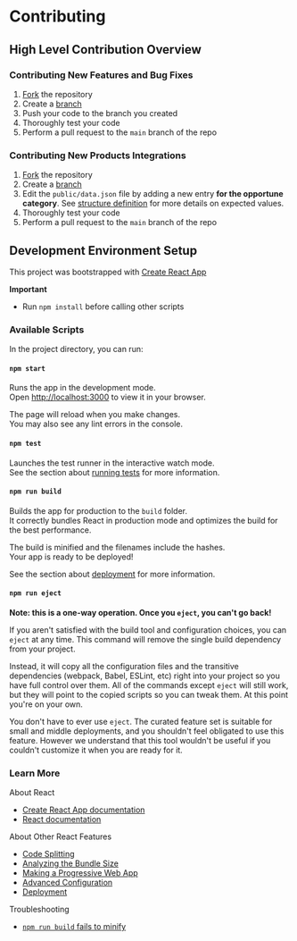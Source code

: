# Contributing
## High Level Contribution Overview
### Contributing New Features and Bug Fixes
1. [Fork](https://guides.github.com/activities/forking/) the repository
2. Create a [branch](https://docs.github.com/en/get-started/exploring-projects-on-github/contributing-to-a-project#creating-a-branch-to-work-on)
3. Push your code to the branch you created
4. Thoroughly test your code
5. Perform a pull request to the `main` branch of the repo

### Contributing New Products Integrations
1. [Fork](https://guides.github.com/activities/forking/) the repository
2. Create a [branch](https://docs.github.com/en/get-started/exploring-projects-on-github/contributing-to-a-project#creating-a-branch-to-work-on)
3. Edit the `public/data.json` file by adding a new entry **for the opportune category**. See [structure definition](./README.md#fields-description) for more details on expected values.
4. Thoroughly test your code
5. Perform a pull request to the `main` branch of the repo


## Development Environment Setup

This project was bootstrapped with [Create React App](https://github.com/facebook/create-react-app)

**Important**
* Run `npm install` before calling other scripts

### Available Scripts

In the project directory, you can run:

#### `npm start`

Runs the app in the development mode.\
Open [http://localhost:3000](http://localhost:3000) to view it in your browser.

The page will reload when you make changes.\
You may also see any lint errors in the console.

#### `npm test`

Launches the test runner in the interactive watch mode.\
See the section about [running tests](https://facebook.github.io/create-react-app/docs/running-tests) for more information.

#### `npm run build`

Builds the app for production to the `build` folder.\
It correctly bundles React in production mode and optimizes the build for the best performance.

The build is minified and the filenames include the hashes.\
Your app is ready to be deployed!

See the section about [deployment](https://facebook.github.io/create-react-app/docs/deployment) for more information.

#### `npm run eject`

**Note: this is a one-way operation. Once you `eject`, you can't go back!**

If you aren't satisfied with the build tool and configuration choices, you can `eject` at any time. This command will remove the single build dependency from your project.

Instead, it will copy all the configuration files and the transitive dependencies (webpack, Babel, ESLint, etc) right into your project so you have full control over them. All of the commands except `eject` will still work, but they will point to the copied scripts so you can tweak them. At this point you're on your own.

You don't have to ever use `eject`. The curated feature set is suitable for small and middle deployments, and you shouldn't feel obligated to use this feature. However we understand that this tool wouldn't be useful if you couldn't customize it when you are ready for it.

### Learn More

About React
* [Create React App documentation](https://facebook.github.io/create-react-app/docs/getting-started)
* [React documentation](https://reactjs.org/)

About Other React Features
* [Code Splitting](https://facebook.github.io/create-react-app/docs/code-splitting)
* [Analyzing the Bundle Size](https://facebook.github.io/create-react-app/docs/analyzing-the-bundle-size)
* [Making a Progressive Web App](https://facebook.github.io/create-react-app/docs/making-a-progressive-web-app)
* [Advanced Configuration](https://facebook.github.io/create-react-app/docs/advanced-configuration)
* [Deployment](https://facebook.github.io/create-react-app/docs/deployment)

Troubleshooting
* [`npm run build` fails to minify](https://facebook.github.io/create-react-app/docs/troubleshooting#npm-run-build-fails-to-minify)

